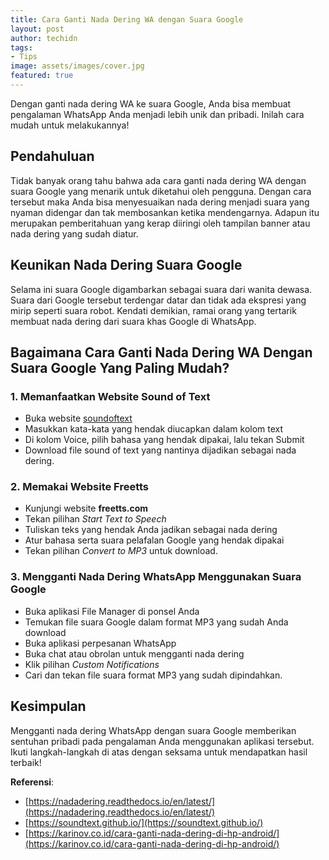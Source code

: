 ```yaml
---
title: Cara Ganti Nada Dering WA dengan Suara Google
layout: post
author: techidn
tags:
- Tips
image: assets/images/cover.jpg
featured: true
---
```


Dengan ganti nada dering WA ke suara Google, Anda bisa membuat pengalaman WhatsApp Anda menjadi lebih unik dan pribadi. Inilah cara mudah untuk melakukannya!

## Pendahuluan

Tidak banyak orang tahu bahwa ada cara ganti nada dering WA dengan suara Google yang menarik untuk diketahui oleh pengguna. Dengan cara tersebut maka Anda bisa menyesuaikan nada dering menjadi suara yang nyaman didengar dan tak membosankan ketika mendengarnya. Adapun itu merupakan pemberitahuan yang kerap diiringi oleh tampilan banner atau nada dering yang sudah diatur.

## Keunikan Nada Dering Suara Google

Selama ini suara Google digambarkan sebagai suara dari wanita dewasa. Suara dari Google tersebut terdengar datar dan tidak ada ekspresi yang mirip seperti suara robot. Kendati demikian, ramai orang yang tertarik membuat nada dering dari suara khas Google di WhatsApp.

## Bagaimana Cara Ganti Nada Dering WA Dengan Suara Google Yang Paling Mudah?

### 1. Memanfaatkan Website Sound of Text

- Buka website [soundoftext](https://www.soundoftext.co.id)
- Masukkan kata-kata yang hendak diucapkan dalam kolom text
- Di kolom Voice, pilih bahasa yang hendak dipakai, lalu tekan Submit
- Download file sound of text yang nantinya dijadikan sebagai nada dering.

### 2. Memakai Website Freetts

- Kunjungi website **freetts.com**
- Tekan pilihan *Start Text to Speech*
- Tuliskan teks yang hendak Anda jadikan sebagai nada dering
- Atur bahasa serta suara pelafalan Google yang hendak dipakai
- Tekan pilihan *Convert to MP3* untuk download.

### 3. Mengganti Nada Dering WhatsApp Menggunakan Suara Google

- Buka aplikasi File Manager di ponsel Anda
- Temukan file suara Google dalam format MP3 yang sudah Anda download
- Buka aplikasi perpesanan WhatsApp
- Buka chat atau obrolan untuk mengganti nada dering
- Klik pilihan *Custom Notifications*
- Cari dan tekan file suara format MP3 yang sudah dipindahkan.

## Kesimpulan

Mengganti nada dering WhatsApp dengan suara Google memberikan sentuhan pribadi pada pengalaman Anda menggunakan aplikasi tersebut. Ikuti langkah-langkah di atas dengan seksama untuk mendapatkan hasil terbaik!

**Referensi**:

- [https://nadadering.readthedocs.io/en/latest/](https://nadadering.readthedocs.io/en/latest/)
- [https://soundtext.github.io/](https://soundtext.github.io/)
- [https://karinov.co.id/cara-ganti-nada-dering-di-hp-android/](https://karinov.co.id/cara-ganti-nada-dering-di-hp-android/)
